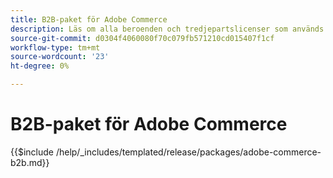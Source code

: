 ```yaml
---
title: B2B-paket för Adobe Commerce
description: Läs om alla beroenden och tredjepartslicenser som används i B2B för Adobe Commerce.
source-git-commit: d0304f4060080f70c079fb571210cd015407f1cf
workflow-type: tm+mt
source-wordcount: '23'
ht-degree: 0%

---
```


# B2B-paket för Adobe Commerce

{{$include /help/_includes/templated/release/packages/adobe-commerce-b2b.md}}

